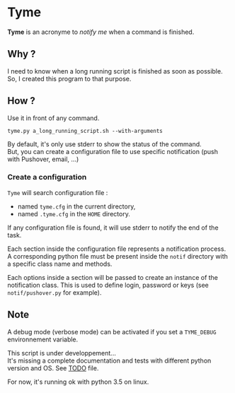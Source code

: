 # Tyme

**Tyme** is an acronyme to *notify me* when a command is finished.


## Why ?

I need to know when a long running script is finished as soon as possible. So, I created this program to that purpose.


## How ?

Use it in front of any command.

    tyme.py a_long_running_script.sh --with-arguments

By default, it's only use stderr to show the status of the command.  
But, you can create a configuration file to use specific notification (push with Pushover, email, ...)

### Create a configuration

`Tyme` will search configuration file :

  - named `tyme.cfg` in the current directory,
  - named `.tyme.cfg` in the `HOME` directory.

If any configuration file is found, it will use stderr to notify the end of the task.

Each section inside the configuration file represents a notification process. A corresponding python file must be present inside the `notif` directory with a specific class name and methods.

Each options inside a section will be passed to create an instance of the notification class. This is used to define login, password or keys (see `notif/pushover.py` for example).


## Note

A debug mode (verbose mode) can be activated if you set a `TYME_DEBUG` environnement variable.

This script is under developpement...  
It's missing a complete documentation and tests with different python version and OS. See [TODO](TODO.md) file.

For now, it's running ok with python 3.5 on linux.

